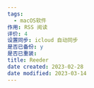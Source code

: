 ```yaml
---
tags:
  - macOS软件
作用: RSS 阅读
评价: 4
设置同步: icloud 自动同步
是否已备份: y
是否已重装:
title: Reeder
date created: 2023-02-28
date modified: 2023-03-14
---
```

